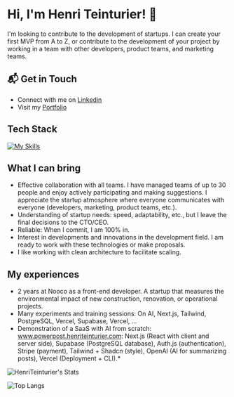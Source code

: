 # Hi, I'm Henri Teinturier! 👋 
I'm looking to contribute to the development of startups. I can create your first MVP from A to Z, or contribute to the development of your project by working in a team with other developers, product teams, and marketing teams.

## 📬 Get in Touch
- Connect with me on [Linkedin](https://www.linkedin.com/in/henri-teinturier/)
- Visit my [Portfolio](https:www.henriteinturier.com)

## Tech Stack
[![My Skills](https://skillicons.dev/icons?i=nextjs,react,ts,tailwind,redux,ai,nodejs,prisma,supabase,git)](https://skillicons.dev)

## What I can bring

- Effective collaboration with all teams. I have managed teams of up to 30 people and enjoy actively participating and making suggestions. I appreciate the startup atmosphere where everyone communicates with everyone (developers, marketing, product teams, etc.).
- Understanding of startup needs: speed, adaptability, etc., but I leave the final decisions to the CTO/CEO.
- Reliable: When I commit, I am 100% in.
- Interest in developments and innovations in the development field. I am ready to work with these technologies or make proposals.
- I like working with clean architecture to facilitate scaling.

## My experiences
- 2 years at Nooco as a front-end developer. A startup that measures the environmental impact of new construction, renovation, or operational projects.
- Many experiments and training sessions: On AI, Next.js, Tailwind, PostgreSQL, Vercel, Supabase, Vercel, ...
- Demonstration of a SaaS with AI from scratch: www.powerpost.henriteinturier.com: Next.js (React with client and server side), Supabase (PostgreSQL database), Auth.js (authentication), Stripe (payment), Tailwind + Shadcn (style), OpenAI (AI for summarizing posts), Vercel (Deployment + CLI).*




![HenriTeinturier's Stats](https://github-readme-stats.vercel.app/api?show=reviews,discussions_started,discussions_answered,prs_merged,prs_merged_percentage&username=HenriTeinturier&theme=tokyonight&show_icons=true&rank_icon=github&hide_border=true&count_private=true)


![Top Langs](https://github-readme-stats.vercel.app/api/top-langs/?username=anuraghazra&hide=javascript,html&layout=compact)


<!---
HenriTeinturier/HenriTeinturier is a ✨ special ✨ repository because its `README.md` (this file) appears on your GitHub profile.
You can click the Preview link to take a look at your changes.
--->
